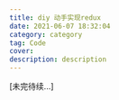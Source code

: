 ```yaml
---
title: diy 动手实现redux
date: 2021-06-07 18:32:04
category: category
tag: Code
cover:
description: description
---
```


[未完待续...]